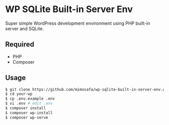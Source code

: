 # WP SQLite Built-in Server Env

Super simple WordPress development environment using PHP built-in server and SQLite.

## Required

- PHP
- Composer

## Usage

``` bash
$ git clone https://github.com/mimosafa/wp-sqlite-built-in-server-env.git your-wp
$ cd your-wp
$ cp .env.example .env
$ vi .env # edit .env
$ composer install
$ composer wp-install
$ composer wp-serve
```
